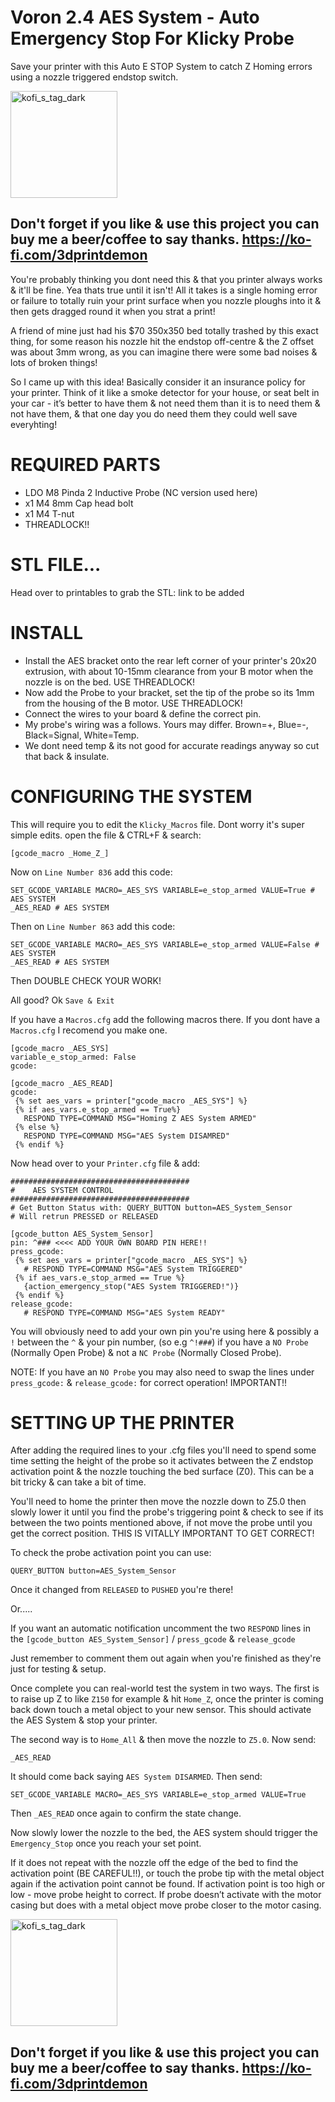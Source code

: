 # Voron 2.4 AES System - Auto Emergency Stop For Klicky Probe
Save your printer with this Auto E STOP System to catch Z Homing errors using a nozzle triggered endstop switch.

[<img width="171" alt="kofi_s_tag_dark" src="https://github.com/3DPrintDemon/Voron_2.4_AES_System_Auto_Emergency_Stop_For_Klicky_Probe/assets/122202359/8f542c7a-b302-49c6-94fe-76749f321f65">](https://ko-fi.com/3dprintdemon)
## Don't forget if you like & use this project you can buy me a beer/coffee to say thanks. https://ko-fi.com/3dprintdemon

You're probably thinking you dont need this & that you printer always works & it'll be fine. Yea thats true until it isn't!
All it takes is a single homing error or failure to totally ruin your print surface when you nozzle ploughs into it & then gets dragged round it when you strat a print!

A friend of mine just had his $70 350x350 bed totally trashed by this exact thing, for some reason his nozzle hit the endstop off-centre & the Z offset was about 3mm wrong, as you can imagine there were some bad noises & lots of broken things!

So I came up with this idea! Basically consider it an insurance policy for your printer. Think of it like a smoke detector for your house, or seat belt in your car - it’s better to have them & not need them than it is to need them & not have them, & that one day you do need them they could well save everyhting!

# REQUIRED PARTS

- LDO M8 Pinda 2 Inductive Probe (NC version used here)
- x1 M4 8mm Cap head bolt
- x1 M4 T-nut
- THREADLOCK!!


# STL FILE...

Head over to printables to grab the STL: link to be added

# INSTALL

- Install the AES bracket onto the rear left corner of your printer's 20x20 extrusion, with about 10-15mm clearance from your B motor when the nozzle is on the bed. USE THREADLOCK!
- Now add the Probe to your bracket, set the tip of the probe so its 1mm from the housing of the B motor. USE THREADLOCK!
- Connect the wires to your board & define the correct pin.
- My probe's wiring was a follows. Yours may differ. Brown=+, Blue=-, Black=Signal, White=Temp.
- We dont need temp & its not good for accurate readings anyway so cut that back & insulate.


# CONFIGURING THE SYSTEM

This will require you to edit the `Klicky_Macros` file. Dont worry it's super simple edits.
open the file & CTRL+F & search:
```
[gcode_macro _Home_Z_]
```
Now on `Line Number 836` add this code:
```
SET_GCODE_VARIABLE MACRO=_AES_SYS VARIABLE=e_stop_armed VALUE=True # AES SYSTEM
_AES_READ # AES SYSTEM
```
Then on `Line Number 863` add this code:
```
SET_GCODE_VARIABLE MACRO=_AES_SYS VARIABLE=e_stop_armed VALUE=False # AES SYSTEM
_AES_READ # AES SYSTEM
```

Then DOUBLE CHECK YOUR WORK! 

All good? Ok `Save & Exit`

If you have a `Macros.cfg` add the following macros there. If you dont have a `Macros.cfg` I recomend you make one.
```
[gcode_macro _AES_SYS]
variable_e_stop_armed: False
gcode:

[gcode_macro _AES_READ]
gcode:
 {% set aes_vars = printer["gcode_macro _AES_SYS"] %}
 {% if aes_vars.e_stop_armed == True%}
   RESPOND TYPE=COMMAND MSG="Homing Z AES System ARMED"
 {% else %}
   RESPOND TYPE=COMMAND MSG="AES System DISAMRED"
 {% endif %}
```

Now head over to your `Printer.cfg` file & add:
```
########################################
#    AES SYSTEM CONTROL
########################################
# Get Button Status with: QUERY_BUTTON button=AES_System_Sensor
# Will retrun PRESSED or RELEASED

[gcode_button AES_System_Sensor]
pin: ^### <<<< ADD YOUR OWN BOARD PIN HERE!!
press_gcode:
 {% set aes_vars = printer["gcode_macro _AES_SYS"] %}
   # RESPOND TYPE=COMMAND MSG="AES System TRIGGERED"
 {% if aes_vars.e_stop_armed == True %}
   {action_emergency_stop("AES System TRIGGERED!")}
 {% endif %}
release_gcode:
   # RESPOND TYPE=COMMAND MSG="AES System READY"
```
You will obviously need to add your own pin you're using here & possibly a `!` between the `^` & your pin number, (so e.g `^!###`) if you have a `NO Probe` (Normally Open Probe) & not a `NC Probe` (Normally Closed Probe). 

NOTE: If you have an `NO Probe` you may also need to swap the lines under `press_gcode:` & `release_gcode:` for correct operation! IMPORTANT!!

# SETTING UP THE PRINTER

After adding the required lines to your .cfg files you'll need to spend some time setting the height of the probe so it activates between the Z endstop activation point & the nozzle touching the bed surface (Z0).
This can be a bit tricky & can take a bit of time.

You'll need to home the printer then move the nozzle down to Z5.0 then slowly lower it until you find the probe's triggering point & check to see if its between the two points mentioned above, if not move the probe until you get the correct position. THIS IS VITALLY IMPORTANT TO GET CORRECT!

To check the probe activation point you can use:
```
QUERY_BUTTON button=AES_System_Sensor
```

Once it changed from `RELEASED` to `PUSHED` you're there!

Or.....

If you want an automatic notification uncomment the two `RESPOND` lines in the `[gcode_button AES_System_Sensor]` / `press_gcode` & `release_gcode`

Just remember to comment them out again when you're finished as they're just for testing & setup.

Once complete you can real-world test the system in two ways. The first is to raise up Z to like `Z150` for example & hit `Home_Z`, once the printer is coming back down touch a metal object to your new sensor. This should activate the AES System & stop your printer.

The second way is to `Home_All` & then move the nozzle to `Z5.0`. Now send:
```
_AES_READ
```
It should come back saying `AES System DISARMED`. Then send:
```
SET_GCODE_VARIABLE MACRO=_AES_SYS VARIABLE=e_stop_armed VALUE=True
```
Then `_AES_READ` once again to confirm the state change.

Now slowly lower the nozzle to the bed, the AES system should trigger the `Emergency_Stop` once you reach your set point.

If it does not repeat with the nozzle off the edge of the bed to find the activation point (BE CAREFUL!!), or touch the probe tip with the metal object again if the activation point cannot be found.
If activation point is too high or low - move probe height to correct.
If probe doesn’t activate with the motor casing but does with a metal object move probe closer to the motor casing.

[<img width="171" alt="kofi_s_tag_dark" src="https://github.com/3DPrintDemon/Voron_2.4_AES_System_Auto_Emergency_Stop_For_Klicky_Probe/assets/122202359/8f542c7a-b302-49c6-94fe-76749f321f65">](https://ko-fi.com/3dprintdemon)
## Don't forget if you like & use this project you can buy me a beer/coffee to say thanks. https://ko-fi.com/3dprintdemon

